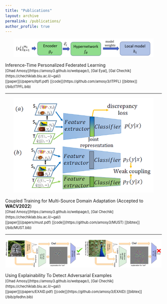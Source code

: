 ```yaml
---
title: "Publications"
layout: archive
permalink: /publications/
author_profile: true
---
```


<p align="center">
  <img src="/assets/images/ITPFL.png" width="450" />
</p>
Inference-Time Personalized Federated Learning
<br>
<span style="font-size:.8em;">
[Ohad Amosy](https://amosy3.github.io/webpage/), 
[Gal Eyal],
[Gal Chechik](https://chechiklab.biu.ac.il/~gal/)
<br>
[[paper]](/papers/itpfl.pdf) <!-- https://arxiv.org/abs/2111.08356 -->
[[code]](https://github.com/amosy3/ITPFL)
[[bibtex]](/bib/ITPFL.bib)
</span>

---

<p align="center">
  <img src="/assets/images/MUST.PNG" width="450" />
</p>
Coupled Training for Multi-Source Domain Adaptation (Accepted to <b>WACV2022</b>)
<br>
<span style="font-size:.8em;">
[Ohad Amosy](https://amosy3.github.io/webpage/), 
[Gal Chechik](https://chechiklab.biu.ac.il/~gal/)
<br>
[[paper]](/papers/must.pdf) <!-- https://arxiv.org/abs/2010.10054 -->
[[code]](https://github.com/amosy3/MUST)
[[bibtex]](/bib/MUST.bib)
</span>

---

<p align="center">
  <img src="/assets/images/EXAID.PNG" width="550" />
</p>
Using Explainability To Detect Adversarial Examples
<br>
<span style="font-size:.8em;">
[Ohad Amosy](https://amosy3.github.io/webpage/), 
[Gal Chechik](https://chechiklab.biu.ac.il/~gal/)
<br>
[[paper]](/papers/EXAID.pdf) 
[[code]](https://github.com/amosy3/EXAID)
[[bibtex]](/bib/pfedhn.bib)
</span>
